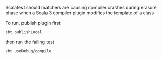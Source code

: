 Scalatest should matchers are causing compiler crashes during erasure phase when a Scala 3 compiler plugin modifies the template of a class 

To run, publish plugin first:

`sbt publishLocal`

then run the failing test

`sbt useDebug/compile`

